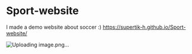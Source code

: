 # Sport-website
I made a demo website about soccer :)
https://supertik-h.github.io/Sport-website/

![Uploading image.png…]()

